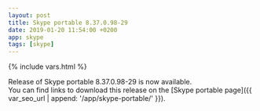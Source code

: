 ```yaml
---
layout: post
title: Skype portable 8.37.0.98-29
date: 2019-01-20 11:54:00 +0200
app: skype
tags: [skype]
---
```

{% include vars.html %}

Release of Skype portable 8.37.0.98-29 is now available.<br />
You can find links to download this release on the [Skype portable page]({{ var_seo_url | append: '/app/skype-portable/' }}).